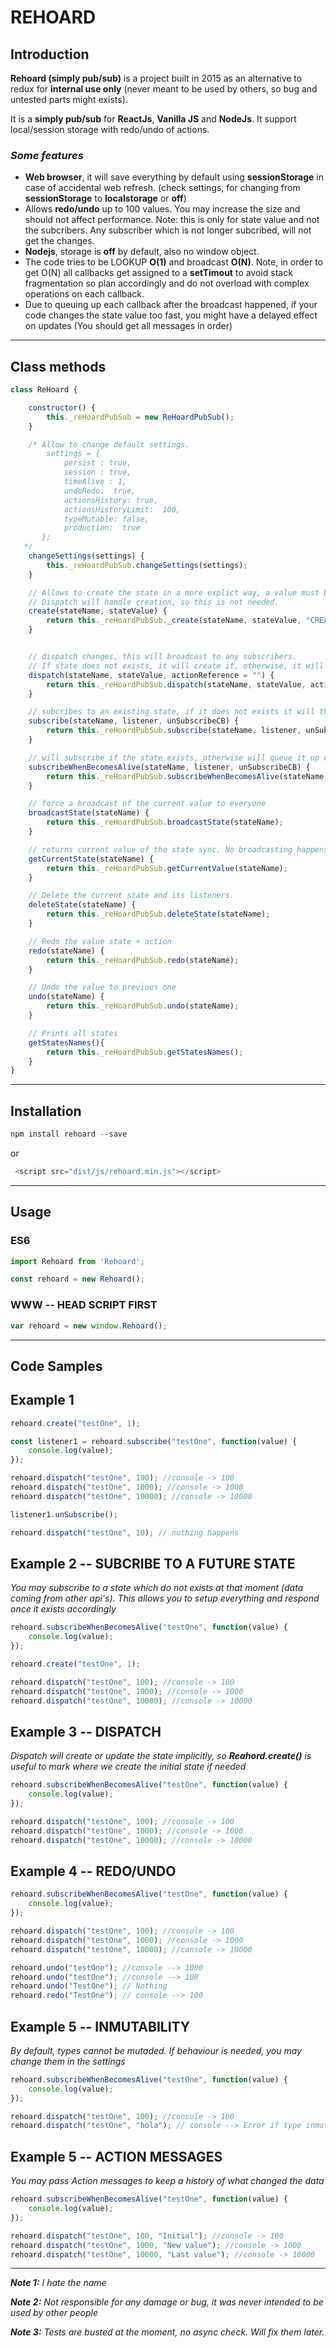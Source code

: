 # REHOARD

## Introduction

**Rehoard (simply pub/sub)** is a project built in 2015 as an alternative to redux for **internal use only** (never meant to be used by others, so bug and untested parts might exists).

It is a **simply pub/sub** for **ReactJs**,  **Vanilla JS** and **NodeJs**. It support local/session storage with redo/undo of actions. 

### *Some features*
* **Web browser**, it will save everything by default using **sessionStorage** in case of accidental web refresh. (check settings, for changing from **sessionStorage** to **localstorage** or **off**)
* Allows **redo/undo** up to 100 values. You may increase the size and should not affect performance. Note: this is only for state value and not the subcribers. Any subscriber which is not longer subcribed, will not get the changes. 
* **Nodejs**, storage is **off** by default, also no window object.
* The code tries to be LOOKUP **O(1)** and broadcast **O(N)**. Note, in order to get O(N) all callbacks get assigned to a **setTimout** to avoid stack fragmentation so plan accordingly and do not overload with complex operations on each callback. 
* Due to queuing up each callback after the broadcast happened, if your code changes the state value too fast, you might have a delayed effect on updates (You should get all messages in order)

---
## Class methods



```javascript
class ReHoard {

    constructor() {
        this._reHoardPubSub = new ReHoardPubSub();
    }

    /* Allow to change default settings. 
        settings = {
            persist : true,
            session : true,
            timeAlive : 1,
            undoRedo:  true,
            actionsHistory: true,
            actionsHistoryLimit:  100,
            typeMutable: false,
            production:  true
       };
   */
    changeSettings(settings) {
        this._reHoardPubSub.changeSettings(settings);
    }

    // Allows to create the state in a more explict way, a value must be passed to determine its type.
    // Dispatch will handle creation, so this is not needed.
    create(stateName, stateValue) {
        return this._reHoardPubSub._create(stateName, stateValue, "CREATION");
    }


    // dispatch changes, this will broadcast to any subscribers.
    // If state does not exists, it will create it, otherwise, it will update its value. 
    dispatch(stateName, stateValue, actionReference = "") {
        return this._reHoardPubSub.dispatch(stateName, stateValue, actionReference);
    }

    // subcribes to an existing state, if it does not exists it will throw an exception. 
    subscribe(stateName, listener, unSubscribeCB) {
        return this._reHoardPubSub.subscribe(stateName, listener, unSubscribeCB);
    }

    // will subscribe if the state exists, otherwise will queue it up once it is created. 
    subscribeWhenBecomesAlive(stateName, listener, unSubscribeCB) {
        return this._reHoardPubSub.subscribeWhenBecomesAlive(stateName, listener, unSubscribeCB);
    }

    // force a broadcast of the current value to everyone
    broadcastState(stateName) {
        return this._reHoardPubSub.broadcastState(stateName);
    }

    // returns current value of the state sync. No broadcasting happens
    getCurrentState(stateName) {
        return this._reHoardPubSub.getCurrentValue(stateName);
    }

    // Delete the current state and its listeners.
    deleteState(stateName) {
        return this._reHoardPubSub.deleteState(stateName);
    }

    // Redo the value state + action 
    redo(stateName) {
        return this._reHoardPubSub.redo(stateName);
    }

    // Undo the value to previous one
    undo(stateName) {
        return this._reHoardPubSub.undo(stateName);
    }

    // Prints all states
    getStatesNames(){
        return this._reHoardPubSub.getStatesNames();
    }
}
```


---

## Installation
```javascript
npm install rehoard --save
```
or 
```javascript
 <script src="dist/js/rehoard.min.js"></script>
```
---
## Usage

### ES6
```javascript
import Rehoard from 'Rehoard';

const rehoard = new Rehoard();
```


### WWW -- HEAD SCRIPT FIRST
```javascript
var rehoard = new window.Rehoard();
```

---
## Code Samples

## Example 1
```javascript
rehoard.create("testOne", 1);

const listener1 = rehoard.subscribe("testOne", function(value) {
    console.log(value);
});

rehoard.dispatch("testOne", 100); //console -> 100
rehoard.dispatch("testOne", 1000); //console -> 1000
rehoard.dispatch("testOne", 10000); //console -> 10000

listener1.unSubscribe();

rehoard.dispatch("testOne", 10); // nothing happens
```

## Example 2 -- SUBCRIBE TO A FUTURE STATE
*You may subscribe to a state which do not exists at that moment (data coming from other api's). This allows you to setup everything and respond once it exists accordingly*
```javascript
rehoard.subscribeWhenBecomesAlive("testOne", function(value) {
    console.log(value);
});

rehoard.create("testOne", 1);

rehoard.dispatch("testOne", 100); //console -> 100
rehoard.dispatch("testOne", 1000); //console -> 1000
rehoard.dispatch("testOne", 10000); //console -> 10000
```


## Example 3 -- DISPATCH
*Dispatch will create or update the state implicitly, so **Reahord.create()** is useful to mark where we create the initial state if needed* 
```javascript
rehoard.subscribeWhenBecomesAlive("testOne", function(value) {
    console.log(value);
});

rehoard.dispatch("testOne", 100); //console -> 100
rehoard.dispatch("testOne", 1000); //console -> 1000
rehoard.dispatch("testOne", 10000); //console -> 10000

```

## Example 4 -- REDO/UNDO

```javascript
rehoard.subscribeWhenBecomesAlive("testOne", function(value) {
    console.log(value);
});

rehoard.dispatch("testOne", 100); //console -> 100
rehoard.dispatch("testOne", 1000); //console -> 1000
rehoard.dispatch("testOne", 10000); //console -> 10000

rehoard.undo("testOne"); //console --> 1000
rehoard.undo("testOne"); //console --> 100
rehoard.undo("TestOne"); // Nothing
rehoard.redo("TestOne"); // console --> 100
```

## Example 5 -- INMUTABILITY
*By default, types cannot be mutaded. If behaviour is needed, you may change them in the settings*
```javascript
rehoard.subscribeWhenBecomesAlive("testOne", function(value) {
    console.log(value);
});

rehoard.dispatch("testOne", 100); //console -> 100
rehoard.dispatch("testOne", "hola"); // console --> Error if type inmutability is ON, otherwise "hola" 
```

## Example 5 -- ACTION MESSAGES
*You may pass Action messages to keep a history of what changed the data*
```javascript
rehoard.subscribeWhenBecomesAlive("testOne", function(value) {
    console.log(value);
});

rehoard.dispatch("testOne", 100, "Initial"); //console -> 100
rehoard.dispatch("testOne", 1000, "New value"); //console -> 1000
rehoard.dispatch("testOne", 10000, "Last value"); //console -> 10000
```


---
***Note 1:** I hate the name*

***Note 2:** Not responsible for any damage or bug, it was never intended to be used by other people*

***Note 3:** Tests are busted at the moment, no async check. Will fix them later.*